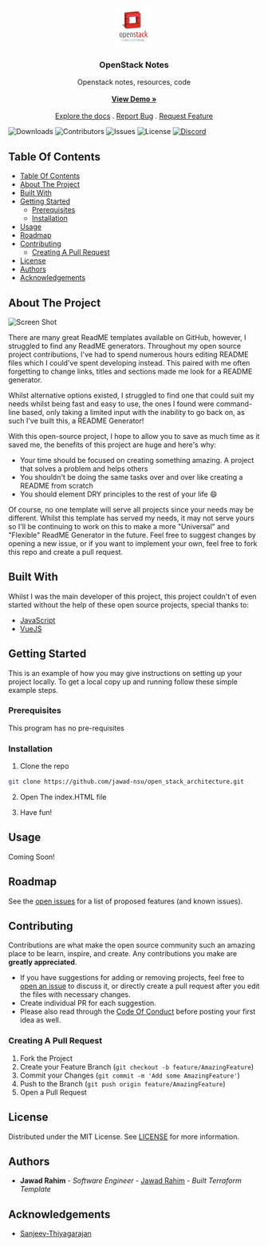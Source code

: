 <br/>
<p align="center">
  <a href="https://github.com/jawad-nsu/open_stack_architecture">
    <img src="images/logo.png" alt="Logo" width="80" height="80">
  </a>

  <h3 align="center">OpenStack Notes</h3>

  <p align="center">
    Openstack notes, resources, code
    <br/>
    <br/>
    <a href="https://readme.shaankhan.dev"><strong>View Demo »</strong></a>
    <br/>
    <br/>
    <a href="https://github.com/jawad-nsu/open_stack_architecture">Explore the docs</a>
    .
    <a href="https://github.com/jawad-nsu/open_stack_architecture/issues">Report Bug</a>
    .
    <a href="https://github.com/jawad-nsu/open_stack_architecture/issues">Request Feature</a>
  </p>
</p>

![Downloads](https://img.shields.io/github/downloads/ShaanCoding/ReadME-Generator/total) ![Contributors](https://img.shields.io/github/contributors/ShaanCoding/ReadME-Generator?color=dark-green) ![Issues](https://img.shields.io/github/issues/ShaanCoding/ReadME-Generator) ![License](https://img.shields.io/github/license/ShaanCoding/ReadME-Generator) [![Discord](https://img.shields.io/discord/199663269106024449)](https://discord.gg/6Kf422a)

## Table Of Contents

- [Table Of Contents](#table-of-contents)
- [About The Project](#about-the-project)
- [Built With](#built-with)
- [Getting Started](#getting-started)
  - [Prerequisites](#prerequisites)
  - [Installation](#installation)
- [Usage](#usage)
- [Roadmap](#roadmap)
- [Contributing](#contributing)
  - [Creating A Pull Request](#creating-a-pull-request)
- [License](#license)
- [Authors](#authors)
- [Acknowledgements](#acknowledgements)

## About The Project

![Screen Shot](images/screenshot.png)

There are many great ReadME templates available on GitHub, however, I struggled to find any ReadME generators. Throughout my open source project contributions, I've had to spend numerous hours editing README files which I could've spent developing instead. This paired with me often forgetting to change links, titles and sections made me look for a README generator.

Whilst alternative options existed, I struggled to find one that could suit my needs whilst being fast and easy to use, the ones I found were command-line based, only taking a limited input with the inability to go back on, as such I've built this, a README Generator!

With this open-source project, I hope to allow you to save as much time as it saved me, the benefits of this project are huge and here's why:

- Your time should be focused on creating something amazing. A project that solves a problem and helps others
- You shouldn't be doing the same tasks over and over like creating a README from scratch
- You should element DRY principles to the rest of your life :smile:

Of course, no one template will serve all projects since your needs may be different. Whilst this template has served my needs, it may not serve yours so I'll be continuing to work on this to make a more "Universal" and "Flexible" ReadME Generator in the future. Feel free to suggest changes by opening a new issue, or if you want to implement your own, feel free to fork this repo and create a pull request.

## Built With

Whilst I was the main developer of this project, this project couldn't of even started without the help of these open source projects, special thanks to:

- [JavaScript](https://www.javascript.com/)
- [VueJS](https://vuejs.org/)

## Getting Started

This is an example of how you may give instructions on setting up your project locally.
To get a local copy up and running follow these simple example steps.

### Prerequisites

This program has no pre-requisites

### Installation

1. Clone the repo

```sh
git clone https://github.com/jawad-nsu/open_stack_architecture.git
```

2. Open The index.HTML file

3. Have fun!

## Usage

Coming Soon!

## Roadmap

See the [open issues](https://github.com/jawad-nsu/open_stack_architecture/issues) for a list of proposed features (and known issues).

## Contributing

Contributions are what make the open source community such an amazing place to be learn, inspire, and create. Any contributions you make are **greatly appreciated**.

- If you have suggestions for adding or removing projects, feel free to [open an issue](https://github.com/jawad-nsu/open_stack_architecture/issues/new) to discuss it, or directly create a pull request after you edit the files with necessary changes.
- Create individual PR for each suggestion.
- Please also read through the [Code Of Conduct](https://github.com/jawad-nsu/open_stack_architecture/blob/main/CODE_OF_CONDUCT.md) before posting your first idea as well.

### Creating A Pull Request

1. Fork the Project
2. Create your Feature Branch (`git checkout -b feature/AmazingFeature`)
3. Commit your Changes (`git commit -m 'Add some AmazingFeature'`)
4. Push to the Branch (`git push origin feature/AmazingFeature`)
5. Open a Pull Request

## License

Distributed under the MIT License. See [LICENSE](https://github.com/jawad-nsu/open_stack_architecture/blob/main/LICENSE.md) for more information.

## Authors

- **Jawad Rahim** - _Software Engineer_ - [Jawad Rahim](https://github.com/jawad-nsu) - _Built Terraform Template_

## Acknowledgements

- [Sanjeev-Thiyagarajan](https://github.com/Sanjeev-Thiyagarajan/Terraform-Crash-Course)
